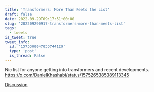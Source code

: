 ```yaml
---
title: 'Transformers: More Than Meets the List'
draft: false
date: 2022-09-29T09:17:51+00:00
slug: '202209290917-transformers-more-than-meets-list'
tags:
  - tweets
is_tweet: true
tweet_info:
  id: '1575308847853744129'
  type: 'post'
  is_thread: False
---
```




Nic list for anyone getting into transformers and recent developments. <https://x.com/DanielKhashabi/status/1575265385389113345>

[Discussion](https://x.com/sytelus/status/1575308847853744129)
